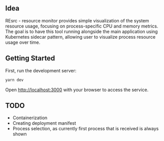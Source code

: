 ## Idea

REsrc - resource monitor provides simple visualization of the system resource usage, focusing on process-specific CPU and memory metrics. The goal is to have this tool running alongside the main application using Kubernetes sidecar pattern, allowing user to visualize process resource usage over time.

## Getting Started

First, run the development server:

```bash
yarn dev
```

Open [http://localhost:3000](http://localhost:3000) with your browser to access the service.

## TODO

* Containerization
* Creating deployment manifest
* Process selection, as currently first process that is received is always shown